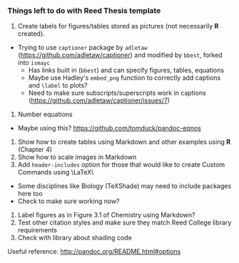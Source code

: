 ### Things left to do with Reed Thesis template

1. Create labels for figures/tables stored as pictures (not necessarily **R** created).
  - Trying to use `captioner` package by `adletaw` (<https://github.com/adletaw/captioner>) and modified by `bbest`, forked into `ismayc`
      - Has links built in (`bbest`) and can specify figures, tables, equations
      - Maybe use Hadley's `embed_png` function to correctly add captions and `\label` to plots?
      - Need to make sure subscripts/superscripts work in captions (<https://github.com/adletaw/captioner/issues/7>)

<!--  Avoiding since might be a mess to install extra things on the user's end / I haven't tested these yet
  - Likely taken care of by using this (but will need to install pandoc filter...might not be capable in **R** package?):  <https://github.com/lierdakil/pandoc-crossref>
  - Maybe some guidance here?  <https://github.com/balachia/pandoc-filters>
  - Or here? <https://gist.github.com/balachia/d836f8829aec61cb4b54#file-pandoc-internalref-hs>
  - Or here? <https://github.com/tomduck/pandoc-fignos>
-->

1. Number equations
  - Maybe using this? <https://github.com/tomduck/pandoc-eqnos>
1. Show how to create tables using Markdown and other examples using **R** (Chapter 4)
1. Show how to scale images in Markdown
1. Add `header-includes` option for those that would like to create Custom Commands using \LaTeX\
  - Some disciplines like Biology (TeXShade) may need to include packages here too
  - Check to make sure working now?
1. Label figures as in Figure 3.1 of Chemistry using Markdown?
1. Test other citation styles and make sure they match Reed College library requirements
1. Check with library about shading code

Useful reference:  <http://pandoc.org/README.html#options>
